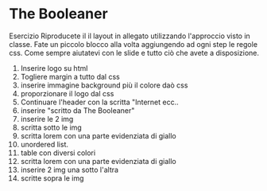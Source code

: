 # The Booleaner
Esercizio
Riproducete il il layout in allegato utilizzando l'approccio visto in classe.
Fate un piccolo blocco alla volta aggiungendo ad ogni step le regole css.
Come sempre aiutatevi con le slide e tutto ciò che avete a disposizione.

1. Inserire logo su html
2. Togliere margin a tutto dal css
3. inserire immagine background più il colore daò css
4. proporzionare il logo dal css
5. Continuare l'header con la scritta "Internet ecc..
6. inserire "scritto da The Booleaner"
7. inserire le 2 img
8. scritta sotto le img
9. scritta lorem con una parte evidenziata di giallo
10. unordered list.
11. table con diversi colori
12. scritta lorem con una parte evidenziata di giallo
13. inserire 2 img una sotto l'altra 
14. scritte sopra le img